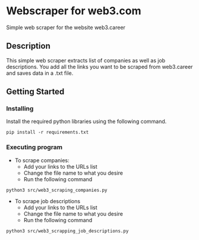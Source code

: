 # Webscraper for web3.com

Simple web scraper for the website web3.career

## Description

This simple web scraper extracts list of companies as well as job descriptions. You add all the links you want to be scraped from web3.career and saves data in a .txt file.

## Getting Started

### Installing

Install the required python libraries using the following command. 
```
pip install -r requirements.txt
```

### Executing program

* To scrape companies: 
  * Add your links to the URLs list
  * Change the file name to what you desire 
  * Run the following command 
```
python3 src/web3_scraping_companies.py   
```

* To scrape job descriptions 
  * Add your links to the URLs list
  * Change the file name to what you desire 
  * Run the following command 
```
python3 src/web3_scrapping_job_descriptions.py  
```
